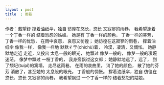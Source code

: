 ```yaml
---
layout : post
title  : 雨巷
---
```

作者：戴望舒
撑着油纸伞，独自
彷徨在悠长，悠长
又寂寥的雨巷，
我希望逢着
一个丁香一样的
结着愁怨的姑娘。
她是有
丁香一样的颜色，
丁香一样的芬芳，
丁香一样的忧愁，
在雨中哀怨，
哀怨又彷徨；
她彷徨在这寂寥的雨巷，
撑着油纸伞
像我一样，
像我一样地
默默彳亍(chìchù)着，
冷漠，凄清，又惆怅。
她静默地走近
走近，又投出
太息一般的眼光，
她飘过
像梦一般的，
像梦一般的凄婉迷茫。
像梦中飘过
一枝丁香的，
我身旁飘过这女郎；
她静默地远了，远了，
到了颓圮(tuípǐ)的篱墙，
走尽这雨巷。
在雨的哀曲里，
消了她的颜色，
散了她的芬芳
消散了，甚至她的
太息般的眼光，
丁香般的惆怅。
撑着油纸伞，独自
彷徨在悠长，悠长
又寂寥的雨巷，
我希望飘过
一个丁香一样的
结着愁怨的姑娘。
